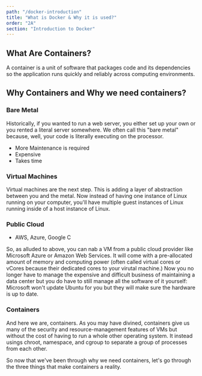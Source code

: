 ```yaml
---
path: "/docker-introduction"
title: "What is Docker & Why it is used?"
order: "2A"
section: "Introduction to Docker"
---
```


## What Are Containers?

A container is a unit of software that packages code and its dependencies so the application runs quickly and reliably across computing environments.

## Why Containers and Why we need containers?

### Bare Metal

Historically, if you wanted to run a web server, you either set up your own or you rented a literal server somewhere. We often call this "bare metal" because, well, your code is literally executing on the processor.

- More Maintenance is required
- Expensive
- Takes time

### Virtual Machines

Virtual machines are the next step. This is adding a layer of abstraction between you and the metal. Now instead of having one instance of Linux running on your computer, you'll have multiple guest instances of Linux running inside of a host instance of Linux.

### Public Cloud

- AWS, Azure, Google C

So, as alluded to above, you can nab a VM from a public cloud provider like Microsoft Azure or Amazon Web Services. It will come with a pre-allocated amount of memory and computing power (often called virtual cores or vCores because their dedicated cores to your virutal machine.) Now you no longer have to manage the expensive and difficult business of maintaining a data center but you do have to still manage all the software of it yourself: Microsoft won't update Ubuntu for you but they will make sure the hardware is up to date.

### Containers

And here we are, containers. As you may have divined, containers give us many of the security and resource-management features of VMs but without the cost of having to run a whole other operating system. It instead usings chroot, namespace, and cgroup to separate a group of processes from each other.

So now that we've been through why we need containers, let's go through the three things that make containers a reality.
